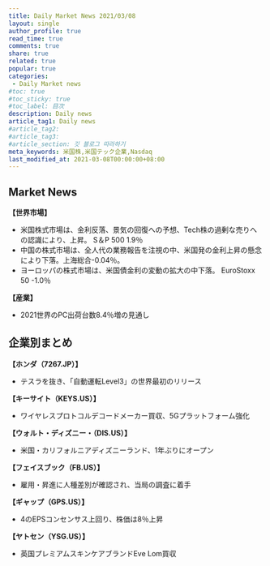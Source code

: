 ```yaml
---
title: Daily Market News 2021/03/08
layout: single
author_profile: true
read_time: true
comments: true
share: true
related: true
popular: true
categories:
 - Daily Market news
#toc: true
#toc_sticky: true
#toc_label: 目次
description: Daily news
article_tag1: Daily news
#article_tag2:
#article_tag3:
#article_section: 깃 블로그 따라하기
meta_keywords: 米国株,米国テック企業,Nasdaq
last_modified_at: 2021-03-08T00:00:00+08:00
---
```


## Market News

 **【世界市場】**　<br>
 - 米国株式市場は、金利反落、景気の回復への予想、Tech株の過剰な売りへの認識により、上昇。 S＆P 500 1.9％
 - 中国の株式市場は、全人代の業務報告を注視の中、米国発の金利上昇の懸念により下落。上海総合-0.04％。
 - ヨーロッパの株式市場は、米国債金利の変動の拡大の中下落。 EuroStoxx 50 -1.0％

 **【産業】**　<br>
 - 2021世界のPC出荷台数8.4％増の見通し

## 企業別まとめ

**【ホンダ（7267.JP）】**　<br>
- テスラを抜き、「自動運転Level3」の世界最初のリリース

**【キーサイト（KEYS.US）】**　<br>
- ワイヤレスプロトコルデコードメーカー買収、5Gプラットフォーム強化

**【ウォルト・ディズニー・（DIS.US）】** <br>
- 米国・カリフォルニアディズニーランド、1年ぶりにオープン

**【フェイスブック（FB.US）】**
- 雇用・昇進に人種差別が確認され、当局の調査に着手

**【ギャップ（GPS.US）】**
- 4のEPSコンセンサス上回り、株価は8％上昇

**【ヤトセン（YSG.US）】**
- 英国プレミアムスキンケアブランドEve Lom買収
